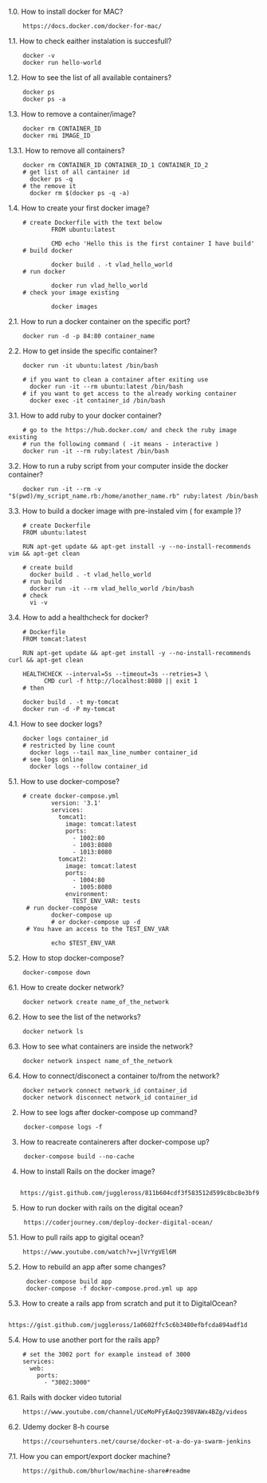1.0. How to install docker for MAC?
        
        https://docs.docker.com/docker-for-mac/
1.1. How to check eaither instalation is succesfull?
        
        docker -v
        docker run hello-world
1.2. How to see the list of all available containers?
        
        docker ps
        docker ps -a
1.3. How to remove a container/image?
        
        docker rm CONTAINER_ID
        docker rmi IMAGE_ID
1.3.1. How to remove all containers?
        
        docker rm CONTAINER_ID CONTAINER_ID_1 CONTAINER_ID_2
        # get list of all cantainer id
          docker ps -q
        # the remove it
          docker rm $(docker ps -q -a)
1.4. How to create your first docker image?
             
        # create Dockerfile with the text below
                FROM ubuntu:latest

                CMD echo 'Hello this is the first container I have build'
        # build docker
        
                docker build . -t vlad_hello_world
        # run docker 
                
                docker run vlad_hello_world
        # check your image existing
                
                docker images
2.1. How to run a docker container on the specific port?
        
        docker run -d -p 84:80 container_name
2.2. How to get inside the specific container?
        
        docker run -it ubuntu:latest /bin/bash
        
        # if you want to clean a container after exiting use 
          docker run -it --rm ubuntu:latest /bin/bash
        # if you want to get access to the already working container 
          docker exec -it container_id /bin/bash
3.1. How to add ruby to your docker container?
       
        # go to the https://hub.docker.com/ and check the ruby image existing 
        # run the following command ( -it means - interactive )
        docker run -it --rm ruby:latest /bin/bash

3.2. How to run a ruby script from your computer inside the docker container?
        
        docker run -it --rm -v "$(pwd)/my_script_name.rb:/home/another_name.rb" ruby:latest /bin/bash  

3.3. How to build a docker image with pre-instaled vim ( for example )?
        
        # create Dockerfile
        FROM ubuntu:latest

        RUN apt-get update && apt-get install -y --no-install-recommends vim && apt-get clean 
        
        # create build
          docker build . -t vlad_hello_world
        # run build
          docker run -it --rm vlad_hello_world /bin/bash
        # check 
          vi -v
3.4. How to add a healthcheck for docker?
        
        # Dockerfile
        FROM tomcat:latest

        RUN apt-get update && apt-get install -y --no-install-recommends curl && apt-get clean

        HEALTHCHECK --interval=5s --timeout=3s --retries=3 \
              CMD curl -f http://localhost:8080 || exit 1
        # then 
        
        docker build . -t my-tomcat
        docker run -d -P my-tomcat
        
4.1. How to see docker logs?
        
        docker logs container_id
        # restricted by line count
          docker logs --tail max_line_number container_id
        # see logs online
          docker logs --follow container_id
5.1. How to use docker-compose?
        
        # create docker-compose.yml
                version: '3.1'
                services:
                  tomcat1:
                    image: tomcat:latest
                    ports:
                      - 1002:80
                      - 1003:8080
                      - 1013:8080
                  tomcat2:
                    image: tomcat:latest
                    ports:
                      - 1004:80
                      - 1005:8080
                    environment:
                      TEST_ENV_VAR: tests
         # run docker-compose
                docker-compose up 
                # or docker-compose up -d
         # You have an access to the TEST_ENV_VAR
                
                echo $TEST_ENV_VAR
5.2. How to stop docker-compose?
        
        docker-compose down
6.1. How to create docker network?
        
        docker network create name_of_the_network
6.2. How to see the list of the networks?
        
        docker network ls
6.3. How to see what containers are inside the network?
        
        docker network inspect name_of_the_network
6.4. How to connect/disconect a container to/from the network?
        
        docker network connect network_id container_id
        docker network disconnect network_id container_id
2. How to see logs after docker-compose up command?
        
        docker-compose logs -f
3. How to reacreate containerers after docker-compose up?
        
        docker-compose build --no-cache
4. How to install Rails on the docker image?
        
        https://gist.github.com/juggleross/811b604cdf3f583512d599c8bc8e3bf9
        
5. How to run docker with rails on the digital ocean?
        
        https://coderjourney.com/deploy-docker-digital-ocean/
5.1. How to pull rails app to gigital ocean?

        https://www.youtube.com/watch?v=jlVrYgVEl6M
        
5.2. How to rebuild an app after some changes?
        
         docker-compose build app
         docker-compose -f docker-compose.prod.yml up app
5.3. How to create a rails app from scratch and put it to DigitalOcean?
        
        https://gist.github.com/juggleross/1a0602ffc5c6b3480efbfcda894adf1d
        
5.4. How to use another port for the rails app?
        
        # set the 3002 port for example instead of 3000
        services:
          web:
            ports:
              - "3002:3000"

6.1. Rails with docker video tutorial
        
        https://www.youtube.com/channel/UCeMoPFyEAoQz398VAWx4BZg/videos
6.2. Udemy docker 8-h course
        
        https://coursehunters.net/course/docker-ot-a-do-ya-swarm-jenkins
7.1. How you can emport/export docker machine?
        
        https://github.com/bhurlow/machine-share#readme
